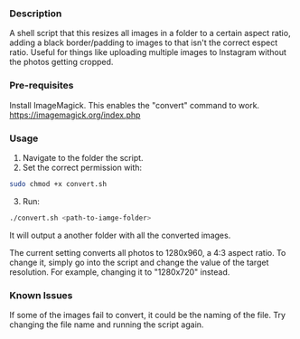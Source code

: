 ### Description
A shell script that this resizes all images in a folder to a certain aspect ratio, adding a black border/padding to images to that isn't the correct espect ratio. Useful for things like uploading multiple images to Instagram without the photos getting cropped.

### Pre-requisites
Install ImageMagick. This enables the "convert" command to work.
https://imagemagick.org/index.php

### Usage
1. Navigate to the folder the script.
2. Set the correct permission with:
```bash
sudo chmod +x convert.sh
```

3. Run:
```bash
./convert.sh <path-to-iamge-folder>
```
It will output a another folder with all the converted images.

The current setting converts all photos to 1280x960, a 4:3 aspect ratio. To change it, simply go into the script and change the value of the target resolution. For example, changing it to "1280x720" instead.

### Known Issues
If some of the images fail to convert, it could be the naming of the file. Try changing the file name and running the script again.
